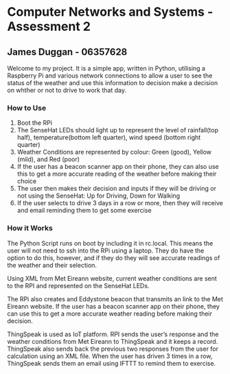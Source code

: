 # Computer Networks and Systems - Assessment 2
## James Duggan - 06357628

Welcome to my project. It is a simple app, written in Python, utilising a Raspberry Pi and various network connections to allow a user to see the status of the weather and use this information to decision make a decision on whther or not to drive to work that day.


### How to Use
1. Boot the RPi
2. The SenseHat LEDs should light up to represent the level of rainfall(top half), temperature(bottom left quarter), wind speed (bottom right quarter)
3. Weather Conditions are represented by colour: Green (good), Yellow (mild), and Red (poor)
4. If the user has a beacon scanner app on their phone, they can also use this to get a more accurate reading of the weather before making their choice
5. The user then makes their decision and inputs if they will be driving or not using the SenseHat: Up for Driving, Down for Walking
6. If the user selects to drive 3 days in a row or more, then they will receive and email reminding them to get some exercise

### How it Works
The Python Script runs on boot by including it in rc.local. This means the user will not need to ssh into the RPi using a laptop.
They do have the option to do this, however, and if they do they will see accurate readings of the weather and their selection.

Using  XML from Met Eireann website, current weather conditions are sent to the RPI and represented on the SenseHat LEDs.

The RPi also creates and Eddystone beacon that transmits an link to the Met Eireann website.
If the user has a beacon scanner app on their phone, they can use this to get a more accurate weather reading before making their decision.

ThingSpeak is used as IoT platform. RPI sends the user’s response and the weather conditions from Met Eireann to ThingSpeak and it keeps a record.
ThingSpeak also sends back the previous two responses from the user for calculation using an XML file. 
When the user has driven 3 times in a row, ThingSpeak sends them an email using IFTTT to remind them to exercise.
